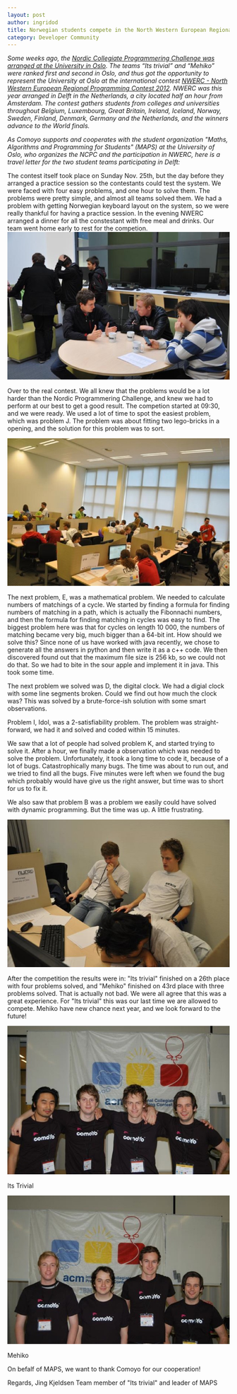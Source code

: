 ```yaml
---
layout: post
author: ingridod
title: Norwegian students compete in the North Western European Regional Programming Contest 2012
category: Developer Community
---
```


_Some weeks ago, the [Nordic Collegiate Programmering Challenge was arranged at the University in Oslo](http://comoyo.github.com/blog/2012/10/06/NCPC2012/). The teams “Its trivial” and “Mehiko” were ranked first and second in Oslo, and thus got the opportunity to represent the University at Oslo at the international contest [NWERC - North Western European Regional Programming Contest 2012](http://2012.nwerc.eu/). NWERC was this year arranged in Delft in the Netherlands, a city located half an hour from Amsterdam. The contest gathers students from colleges and universities throughout Belgium, Luxembourg, Great Britain, Ireland, Iceland, Norway, Sweden, Finland, Denmark, Germany and the Netherlands, and the winners advance to the World finals._

_As Comoyo supports and cooperates with the student organization "Maths, Algorithms and  Programming for Students" (MAPS) at the University of Oslo, who organizes the NCPC and the participation in NWERC, here is a travel letter for the two student teams participating in Delft:_

The contest itself took place on Sunday Nov. 25th, but the day before they arranged a practice session so the contestants could test the system. We were faced with four easy problems, and one hour to solve them. The problems were pretty simple, and almost all teams solved them. We had a problem with getting Norwegian keyboard layout on the system, so we were really thankful for having a practice session. In the evening NWERC arranged a dinner for all the constestant with free meal and drinks. Our team went home early to rest for the competion.
![Practice session](/assets/img/posts/nwerc/mehiko_practice.jpg)

Over to the real contest. We all knew that the problems would be a lot harder than the Nordic Programmering Challenge, and knew we had to perform at our best to get a good result. The competion started at 09:30, and we were ready. We used a lot of time to spot the easiest problem, which was problem J. The problem was about fitting two lego-bricks in a opening, and the solution for this problem was to sort.

![NWERC](/assets/img/posts/nwerc/nwerc.jpg)

The next problem, E, was a mathematical problem. We needed to calculate numbers of matchings of a cycle. We started by finding a formula for finding numbers of matching in a path, which is actually the Fibonnachi numbers, and then the formula for finding matching in cycles was easy to find. The biggest problem here was that for cycles on length 10 000, 
the numbers of matching became very big, much bigger than a 64-bit int. How should we solve this? Since none of us have worked with java recently, we chose to generate all the answers in python and then write it as a c++ code. We then discovered found out that the maximum file size is 256 kb, so we could not do that. So we had to bite in the sour apple and implement it in java. This took some time.

The next problem we solved was D, the digital clock. We had a digial clock with some line segments broken. Could we find out how much the clock was? This was solved by a brute-force-ish solution with some smart observations.

Problem I, Idol, was a 2-satisfiability problem. The problem was straight-forward, we had it and solved and coded within 15 minutes.

We saw that a lot of people had solved problem K, and started trying to solve it. After a hour, we finally made a observation which was needed to solve the problem. Unfortunately, it took a long time to code it, because of a lot of bugs. Catastrophically many bugs. The time was about to run out, and we tried to find all the bugs. Five minutes were left when we found the bug which probably would have give us the right answer, but time was to short for us to fix it.

We also saw that problem B was a problem we easily could have solved with dynamic programming. But the time was up. A little frustrating.

![Its Trivial thinking](/assets/img/posts/nwerc/itstrivial_thinking.jpg)

After the competition the results were in: "Its trivial" finished on a 26th place with four problems solved, and "Mehiko" finished on 43rd place with three problems solved. That is actually not bad. We were all agree that this was a great experience. For "Its trivial" this was our last time we are allowed to compete. Mehiko have new chance next year, and we look forward to the future!

![Its Trivial](/assets/img/posts/nwerc/itstrivial.jpg)

Its Trivial

![Mehiko](/assets/img/posts/nwerc/mehiko.jpg) 

Mehiko

On befalf of MAPS, we want to thank Comoyo for our cooperation!

Regards,
Jing Kjeldsen
Team member of "Its trivial" and leader of MAPS
